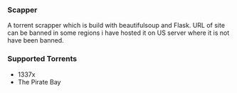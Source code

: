 ### Scapper

A torrent scrapper which is build with beautifulsoup and Flask. URL of site can be banned in some regions i have hosted it on US server where it is not have been banned.

### Supported Torrents
- 1337x
- The Pirate Bay


